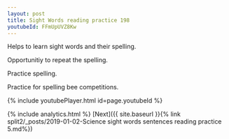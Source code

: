```yaml
---
layout: post
title: Sight Words reading practice 198
youtubeId: FFmUpUVZ8Kw
---
```

 
 
Helps to learn sight words and their spelling.

Opportunitiy to repeat the spelling. 

Practice spelling. 
 
Practice for spelling bee competitions. 
 
{% include youtubePlayer.html id=page.youtubeId %}
 
 
{% include analytics.html %} 
[Next]({{ site.baseurl }}{% link  split2/_posts/2019-01-02-Science sight words sentences reading practice 5.md%})
 
